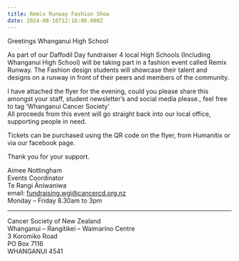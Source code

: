```yaml
---
title: Remix Runway Fashion Show
date: 2024-08-16T12:16:00.000Z
---
```

Greetings Whanganui High School

As part of our Daffodil Day fundraiser 4 local High Schools (Including Whanganui High School) will be taking part in a fashion event called Remix Runway. The Fashion design students will showcase their talent and designs on a runway in front of their peers and members of the community.

I have attached the flyer for the evening, could you please share this amongst your staff, student newsletter’s and social media please., feel free to tag ‘Whanganui Cancer Society’  
All proceeds from this event will go straight back into our local office, supporting people in need.

Tickets can be purchased using the QR code on the flyer, from Humanitix or via our facebook page.

Thank you for your support.

Aimee Nottingham  
Events Coordinator  
Te Rangi Āniwaniwa  
email:  fundraising.wgi@cancercd.org.nz  
Monday – Friday 8.30am to 3pm
________________________________________
Cancer Society of New Zealand  
Whanganui – Rangitikei – Waimarino Centre  
3 Koromiko Road  
PO Box 7116  
WHANGANUI 4541
